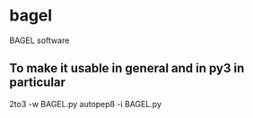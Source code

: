 # bagel
BAGEL software

## To make it usable in general and in py3 in particular 
2to3 -w BAGEL.py
autopep8 -i BAGEL.py
